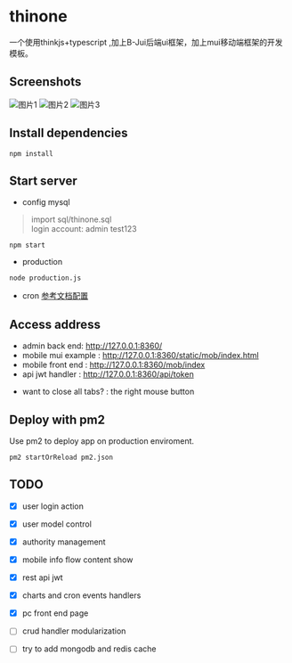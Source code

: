 # thinone

一个使用thinkjs+typescript ,加上B-Jui后端ui框架，加上mui移动端框架的开发模板。

## Screenshots
![图片1](http://blueswu.gitee.io/myhome/thinoneimages/screenshot1.png)
![图片2](http://blueswu.gitee.io/myhome/thinoneimages/screenshot2.png)
![图片3](http://blueswu.gitee.io/myhome/thinoneimages/screenshot3.png)
## Install dependencies

```
npm install
```

## Start server

- config mysql
> import  sql/thinone.sql  
  login account:  admin test123

```
npm start
```
- production
```
node production.js
```

- cron
[参考文档配置](https://thinkjs.org/zh-cn/doc/3.0/crontab.html)

## Access address
- admin back end: http://127.0.0.1:8360/
- mobile mui example : http://127.0.0.1:8360/static/mob/index.html
- mobile front end : http://127.0.0.1:8360/mob/index
- api jwt handler : http://127.0.0.1:8360/api/token
* want to close  all tabs? : the right mouse button 

## Deploy with pm2

Use pm2 to deploy app on production enviroment.

```
pm2 startOrReload pm2.json
```


## TODO
- [x] user login action
- [x] user model control
- [x] authority management
- [x] mobile info flow content show
- [x] rest api jwt
- [x] charts and cron events handlers 
- [x] pc front end page
- [ ] crud handler  modularization
- [ ] try to add mongodb and redis cache

